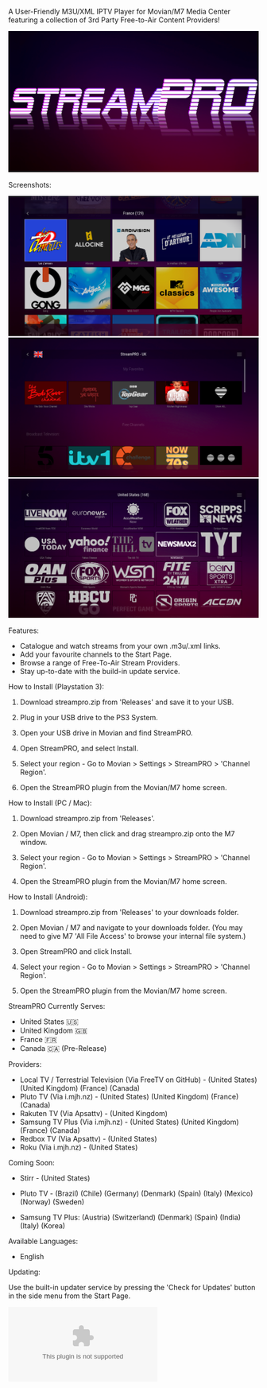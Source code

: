 A User-Friendly M3U/XML IPTV Player for Movian/M7 Media Center featuring a collection of 3rd Party Free-to-Air Content Providers!


![StreamPRO Logo](/logo.png)

Screenshots:

![StreamPRO Logo](/Screenshots/1.png)
![StreamPRO Logo](/Screenshots/2.png)
![StreamPRO Logo](/Screenshots/3.png)


Features:
* Catalogue and watch streams from your own .m3u/.xml links.
* Add your favourite channels to the Start Page.
* Browse a range of Free-To-Air Stream Providers.
* Stay up-to-date with the build-in update service.


How to Install (Playstation 3):
1) Download streampro.zip from 'Releases' and save it to your USB.

2) Plug in your USB drive to the PS3 System.

3) Open your USB drive in Movian and find StreamPRO.

4) Open StreamPRO, and select Install.

5) Select your region - Go to Movian > Settings > StreamPRO > 'Channel Region'.

6) Open the StreamPRO plugin from the Movian/M7 home screen.


How to Install (PC / Mac):
1) Download streampro.zip from 'Releases'.

2) Open Movian / M7, then click and drag streampro.zip onto the M7 window.

5) Select your region - Go to Movian > Settings > StreamPRO > 'Channel Region'.

6) Open the StreamPRO plugin from the Movian/M7 home screen.


How to Install (Android):
1) Download streampro.zip from 'Releases' to your downloads folder.

2) Open Movian / M7 and navigate to your downloads folder.
(You may need to give M7 'All File Access' to browse your internal file system.)

3) Open StreamPRO and click Install.

4) Select your region - Go to Movian > Settings > StreamPRO > 'Channel Region'.

5) Open the StreamPRO plugin from the Movian/M7 home screen.


StreamPRO Currently Serves:
* United States 🇺🇸
* United Kingdom 🇬🇧
* France 🇫🇷
* Canada 🇨🇦 (Pre-Release)


Providers:
* Local TV / Terrestrial Television (Via FreeTV on GitHub) -
(United States)
(United Kingdom)
(France)
(Canada)
* Pluto TV (Via i.mjh.nz) -
(United States)
(United Kingdom)
(France)
(Canada)
* Rakuten TV (Via Apsattv) -
(United Kingdom)
* Samsung TV Plus (Via i.mjh.nz) -
(United States)
(United Kingdom)
(France)
(Canada)
* Redbox TV (Via Apsattv) -
(United States)
* Roku (Via i.mjh.nz) -
(United States)

Coming Soon:
* Stirr -
(United States)

* Pluto TV -
(Brazil)
(Chile)
(Germany)
(Denmark)
(Spain)
(Italy)
(Mexico)
(Norway)
(Sweden)

* Samsung TV Plus:
(Austria)
(Switzerland)
(Denmark)
(Spain)
(India)
(Italy)
(Korea)


Available Languages:
* English


Updating:

Use the built-in updater service by pressing the 'Check for Updates' button in the side menu from the Start Page. 

 ![Pre-Release Version - May Contain Bugs](/unstable.zip?raw=true)

